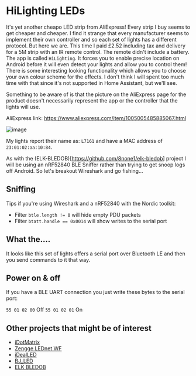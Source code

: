 # HiLighting LEDs

It's yet another cheapo LED strip from AliExpress!  Every strip I buy seems to get cheaper and cheaper.  I find it strange that every manufacturer seems to implement their own controller and so each set of lights has a different protocol.  But here we are.
This time I paid £2.52 including tax and delivery for a 5M strip with an IR remote control.  The remote didn't include a battery.  The app is called `HiLighting`.  It forces you to enable precise location on Android before it will even detect your lights and allow you to control them!  There is some interesting looking functionality which allows you to choose your own colour scheme for the effects.  I don't think I will spent too much time with that since it's not supported in Home Assistant, but we'll see.

Something to be aware of is that the picture on the AliExpress page for the product doesn't necessarily represent the app or the controller that the lights will use.

AliExpress link:  https://www.aliexpress.com/item/1005005485885067.html

![image](https://github.com/8none1/hilighting_homeassistant/assets/6552931/317cab8a-c576-4db9-8aa8-8744dd775748)

My lights report their name as: `L7161` and have a MAC address of `23:01:02:aa:10:84`.

As with the (ELK-BLEDOB)[https://github.com/8none1/elk-bledob] project I will be using an nRF52840 BLE Sniffer rather than trying to get snoop logs off Android.
So let's breakout Wireshark and go fishing...

## Sniffing

Tips if you're using Wireshark and a nRF52840 with the Nordic toolkit:

- Filter `btle.length != 0` will hide empty PDU packets
- Filter `btatt.handle == 0x0014` will show writes to the serial port

## What the....

It looks like this set of lights offers a serial port over Bluetooth LE and then you send commands to it that way. 

## Power on & off

If you have a BLE UART connection you just write these bytes to the serial port:

`55 01 02 00` Off
`55 01 02 01` On

## Other projects that might be of interest

- [iDotMatrix](https://github.com/8none1/idotmatrix)
- [Zengge LEDnet WF](https://github.com/8none1/zengge_lednetwf)
- [iDealLED](https://github.com/8none1/idealLED)
- [BJ_LED](https://github.com/8none1/bj_led)
- [ELK BLEDOB](https://github.com/8none1/elk-bledob)
